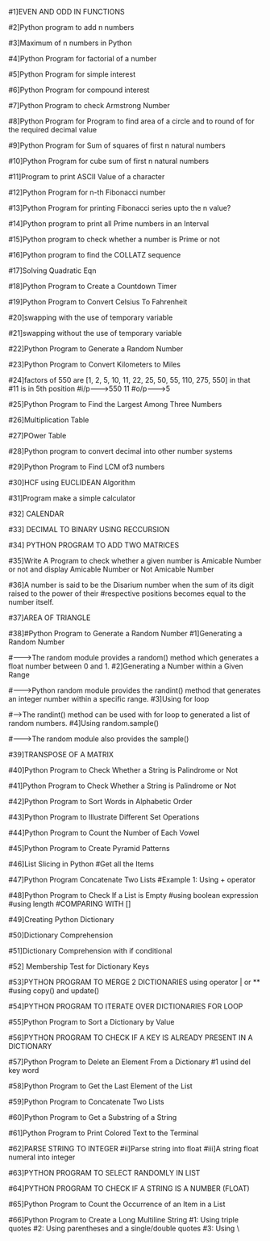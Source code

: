 #1]EVEN AND ODD IN FUNCTIONS

#2]Python program to add n numbers

#3]Maximum of n numbers in Python

#4]Python Program for factorial of a number

#5]Python Program for simple interest

#6]Python Program for compound interest

#7]Python Program to check Armstrong Number

#8]Python Program for Program to find area of a circle and to round of for the required decimal value

#9]Python Program for Sum of squares of first n natural numbers

#10]Python Program for cube sum of first n natural numbers

#11]Program to print ASCII Value of a character

#12]Python Program for n-th Fibonacci number

#13]Python Program for printing Fibonacci series upto the n value?

#14]Python program to print all Prime numbers in an Interval

#15]Python program to check whether a number is Prime or not

#16]Python program to find the COLLATZ sequence

#17]Solving Quadratic Eqn

#18]Python Program to Create a Countdown Timer

#19]Python Program to Convert Celsius To Fahrenheit

#20]swapping with the use of temporary variable

#21]swapping without the use of temporary variable

#22]Python Program to Generate a Random Number

#23]Python Program to Convert Kilometers to Miles

#24]factors of 550 are [1, 2, 5, 10, 11, 22, 25, 50, 55, 110, 275, 550] in that #11 is in 5th position #i/p--->550 11 #o/p--->5

#25]Python Program to Find the Largest Among Three Numbers

#26]Multiplication Table

#27]POwer Table

#28]Python program to convert decimal into other number systems

#29]Python Program to Find LCM of3 numbers

#30]HCF using EUCLIDEAN Algorithm

#31]Program make a simple calculator

#32] CALENDAR

#33] DECIMAL TO BINARY USING RECCURSION

#34] PYTHON PROGRAM TO ADD TWO MATRICES

#35]Write A Program to check whether a given number is Amicable Number or not and display Amicable Number or Not Amicable Number

#36]A number is said to be the Disarium number when the sum of its digit raised to the power of their
#respective positions becomes equal to the number itself.

#37]AREA OF TRIANGLE

#38]#Python Program to Generate a Random Number
#1]Generating a Random Number

#--->The random module provides a random() method which generates a float number between 0 and 1.
#2]Generating a Number within a Given Range

#--->Python random module provides the randint() method that generates an integer number within a specific range. 
#3]Using for loop

#-->The randint() method can be used with for loop to generated a list of random numbers.
#4]Using random.sample()

#--->The random module also provides the sample()

#39]TRANSPOSE OF A MATRIX

#40]Python Program to Check Whether a String is Palindrome or Not

#41]Python Program to Check Whether a String is Palindrome or Not

#42]Python Program to Sort Words in Alphabetic Order

#43]Python Program to Illustrate Different Set Operations

#44]Python Program to Count the Number of Each Vowel

#45]Python Program to Create Pyramid Patterns

#46]List Slicing in Python
#Get all the Items

#47]Python Program Concatenate Two Lists
#Example 1: Using + operator

#48]Python Program to Check If a List is Empty
#using boolean expression
#using length
#COMPARING WITH []

#49]Creating Python Dictionary

#50]Dictionary Comprehension

#51]Dictionary Comprehension with if conditional

#52] Membership Test for Dictionary Keys

#53]PYTHON PROGRAM TO MERGE 2 DICTIONARIES
 using operator | or **
 #using copy() and update()
 
#54]PYTHON PROGRAM TO ITERATE OVER DICTIONARIES FOR LOOP

#55]Python Program to Sort a Dictionary by Value

#56]PYTHON PROGRAM TO CHECK IF A KEY IS ALREADY PRESENT IN A DICTIONARY

#57]Python Program to Delete an Element From a Dictionary
#1 usind del key word

#58]Python Program to Get the Last Element of the List

#59]Python Program to Concatenate Two Lists

#60]Python Program to Get a Substring of a String

#61]Python Program to Print Colored Text to the Terminal

#62]PARSE STRING TO INTEGER
 #ii]Parse string into float
  #iii]A string float numeral into integer
  
#63]PYTHON PROGRAM TO SELECT RANDOMLY IN LIST

#64]PYTHON PROGRAM TO CHECK IF A STRING IS A NUMBER (FLOAT)

#65]Python Program to Count the Occurrence of an Item in a List

#66]Python Program to Create a Long Multiline String
#1: Using triple quotes
#2: Using parentheses and a single/double quotes
#3: Using \



